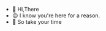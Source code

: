 - 👋 Hi,There
- 😉 I know you're here for a reason.
- 🥳 So take your time 
<!---
sadeeqrabiu/sadeeqrabiu is a ✨ special ✨ repository because its `README.md` (this file) appears on your GitHub profile.
You can click the Preview link to take a look at your changes.
--->
